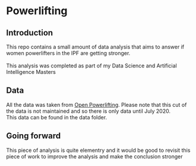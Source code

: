 # Powerlifting

## Introduction 
This repo contains a small amount of data analysis that aims to answer if women powerlifters in the IPF are getting stronger. <br></br>
This analysis was completed as part of my Data Science and Artificial Intelligence Masters

## Data
All the data was taken from <a href="https://www.openpowerlifting.org/">Open Powerlifting</a>. Please note that this cut of the data is not maintained and so there is only data  until July 2020. <br /> This data can be found in the data folder.

## Going forward
This piece of analysis is quite elementry and it would be good to revisit this piece of work to improve the analysis and make the conclusion stronger
